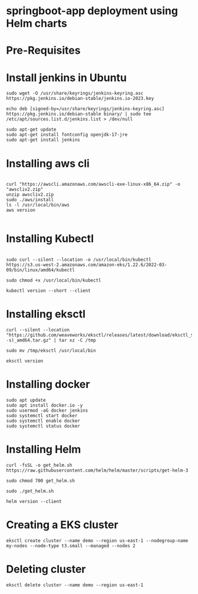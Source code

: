 # springboot-app deployment using Helm charts


# Pre-Requisites

# Install jenkins in Ubuntu 


```
sudo wget -O /usr/share/keyrings/jenkins-keyring.asc https://pkg.jenkins.io/debian-stable/jenkins.io-2023.key

```

```
echo deb [signed-by=/usr/share/keyrings/jenkins-keyring.asc] https://pkg.jenkins.io/debian-stable binary/ | sudo tee /etc/apt/sources.list.d/jenkins.list > /dev/null
```

```
sudo apt-get update
sudo apt-get install fontconfig openjdk-17-jre
sudo apt-get install jenkins

```

# Installing aws cli 
```

curl "https://awscli.amazonaws.com/awscli-exe-linux-x86_64.zip" -o "awscliv2.zip"
unzip awscliv2.zip
sudo ./aws/install
ls -l /usr/local/bin/aws
aws version
 
```

# Installing Kubectl

```

sudo curl --silent --location -o /usr/local/bin/kubectl   https://s3.us-west-2.amazonaws.com/amazon-eks/1.22.6/2022-03-09/bin/linux/amd64/kubectl

sudo chmod +x /usr/local/bin/kubectl 

kubectl version --short --client

```
# Installing eksctl
```
curl --silent --location "https://github.com/weaveworks/eksctl/releases/latest/download/eksctl_$(uname -s)_amd64.tar.gz" | tar xz -C /tmp

sudo mv /tmp/eksctl /usr/local/bin

eksctl version

```

# Installing docker 

```
sudo apt update
sudo apt install docker.io -y
sudo usermod -aG docker jenkins
sudo systemctl start docker
sudo systemctl enable docker
sudo systemctl status docker

```
# Installing Helm 

```
curl -fsSL -o get_helm.sh https://raw.githubusercontent.com/helm/helm/master/scripts/get-helm-3

sudo chmod 700 get_helm.sh

sudo ./get_helm.sh

helm version --client

```

# Creating a EKS cluster

```
eksctl create cluster --name demo --region us-east-1 --nodegroup-name my-nodes --node-type t3.small --managed --nodes 2
```

# Deleting cluster

```
eksctl delete cluster --name demo --region us-east-1
```
